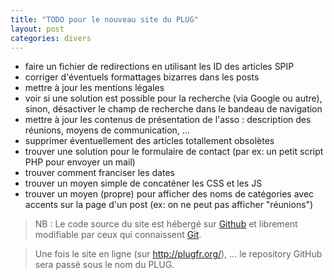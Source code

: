 ```yaml
---
title: "TODO pour le nouveau site du PLUG"
layout: post
categories: divers
---
```


* faire un fichier de redirections en utilisant les ID des articles SPIP
* corriger d'éventuels formattages bizarres dans les posts
* mettre à jour les mentions légales
* voir si une solution est possible pour la recherche (via Google ou autre), sinon, désactiver le champ de recherche dans le bandeau de navigation
* mettre à jour les contenus de présentation de l'asso : description des réunions, moyens de communication, …
* supprimer éventuellement des articles totallement obsolètes
* trouver une solution pour le formulaire de contact (par ex: un petit script PHP pour envoyer un mail)
* trouver comment franciser les dates
* trouver un moyen simple de concaténer les CSS et les JS
* trouver un moyen (propre) pour afficher des noms de catégories avec accents sur la page d'un post (ex: on ne peut pas afficher "réunions")

> NB : Le code source du site est hébergé sur [Github](http://github.com/jlecour/jekyll_plugfr) et librement modifiable par ceux qui connaissent [Git](http://git-scm.com/).

> Une fois le site en ligne (sur http://plugfr.org/), … le repository GitHub sera passé sous le nom du PLUG.